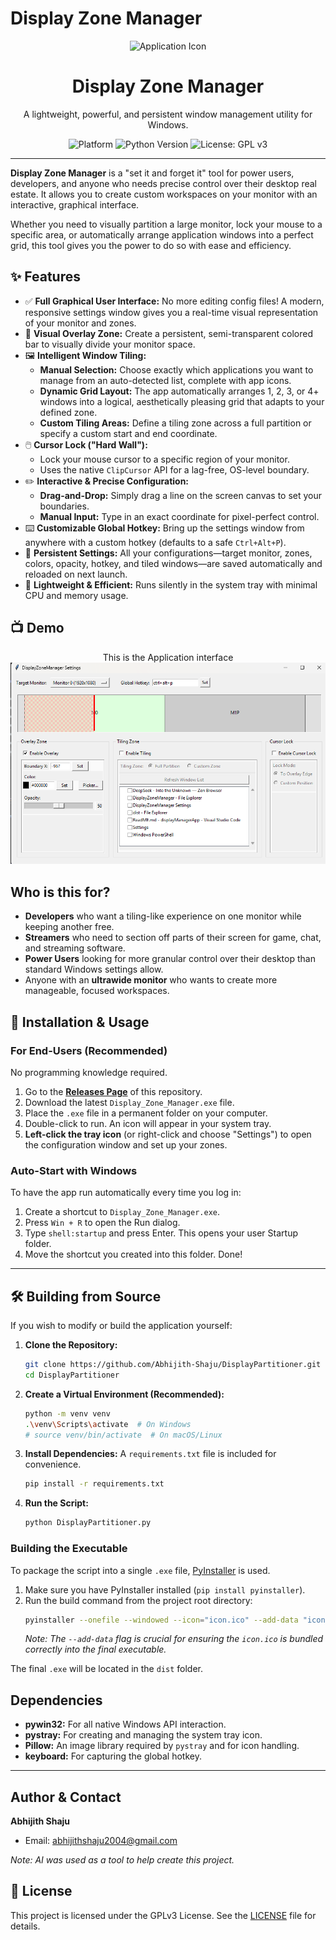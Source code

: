 # Display Zone Manager

<p align="center">
  <img src="https://raw.githubusercontent.com/Abhijith-Shaju/DisplayPartitioner/main/icon.ico" alt="Application Icon" width="128"/>
</p>
<h1 align="center">Display Zone Manager</h1>
<p align="center">A lightweight, powerful, and persistent window management utility for Windows.</p>

<p align="center">
  <img src="https://img.shields.io/badge/Platform-Windows-0078D6?logo=windows" alt="Platform">
  <img src="https://img.shields.io/badge/Python-3.9+-3776AB?logo=python" alt="Python Version">
  <img src="https://img.shields.io/badge/License-GPLv3-blue.svg" alt="License: GPL v3">
</p>

---

**Display Zone Manager** is a "set it and forget it" tool for power users, developers, and anyone who needs precise control over their desktop real estate. It allows you to create custom workspaces on your monitor with an interactive, graphical interface.

Whether you need to visually partition a large monitor, lock your mouse to a specific area, or automatically arrange application windows into a perfect grid, this tool gives you the power to do so with ease and efficiency.

## ✨ Features

- ✅ **Full Graphical User Interface:** No more editing config files! A modern, responsive settings window gives you a real-time visual representation of your monitor and zones.
- 🎨 **Visual Overlay Zone:** Create a persistent, semi-transparent colored bar to visually divide your monitor space.
- 🖼️ **Intelligent Window Tiling:**
    - **Manual Selection:** Choose exactly which applications you want to manage from an auto-detected list, complete with app icons.
    - **Dynamic Grid Layout:** The app automatically arranges 1, 2, 3, or 4+ windows into a logical, aesthetically pleasing grid that adapts to your defined zone.
    - **Custom Tiling Areas:** Define a tiling zone across a full partition or specify a custom start and end coordinate.
- 🖱️ **Cursor Lock ("Hard Wall"):**
    - Lock your mouse cursor to a specific region of your monitor.
    - Uses the native `ClipCursor` API for a lag-free, OS-level boundary.
- ✏️ **Interactive & Precise Configuration:**
    - **Drag-and-Drop:** Simply drag a line on the screen canvas to set your boundaries.
    - **Manual Input:** Type in an exact coordinate for pixel-perfect control.
- ⌨️ **Customizable Global Hotkey:** Bring up the settings window from anywhere with a custom hotkey (defaults to a safe `Ctrl+Alt+P`).
- 💾 **Persistent Settings:** All your configurations—target monitor, zones, colors, opacity, hotkey, and tiled windows—are saved automatically and reloaded on next launch.
- 🚀 **Lightweight & Efficient:** Runs silently in the system tray with minimal CPU and memory usage.

## 📺 Demo

<p align="center">
    This is the Application interface</br>
  <img src="https://raw.githubusercontent.com/Abhijith-Shaju/DisplayPartitioner/main/images/one.png" alt="Appliaction Setting" width="512"/>
</p>

## Who is this for?

- **Developers** who want a tiling-like experience on one monitor while keeping another free.
- **Streamers** who need to section off parts of their screen for game, chat, and streaming software.
- **Power Users** looking for more granular control over their desktop than standard Windows settings allow.
- Anyone with an **ultrawide monitor** who wants to create more manageable, focused workspaces.

## 🚀 Installation & Usage

### For End-Users (Recommended)
No programming knowledge required.

1.  Go to the [**Releases Page**](https://github.com/Abhijith-Shaju/DisplayPartitioner/releases) of this repository.
2.  Download the latest `Display_Zone_Manager.exe` file.
3.  Place the `.exe` file in a permanent folder on your computer.
4.  Double-click to run. An icon will appear in your system tray.
5.  **Left-click the tray icon** (or right-click and choose "Settings") to open the configuration window and set up your zones.

### Auto-Start with Windows
To have the app run automatically every time you log in:

1.  Create a shortcut to `Display_Zone_Manager.exe`.
2.  Press `Win + R` to open the Run dialog.
3.  Type `shell:startup` and press Enter. This opens your user Startup folder.
4.  Move the shortcut you created into this folder. Done!

---

## 🛠️ Building from Source

If you wish to modify or build the application yourself:

1.  **Clone the Repository:**
    ```bash
    git clone https://github.com/Abhijith-Shaju/DisplayPartitioner.git
    cd DisplayPartitioner
    ```
2.  **Create a Virtual Environment (Recommended):**
    ```bash
    python -m venv venv
    .\venv\Scripts\activate  # On Windows
    # source venv/bin/activate  # On macOS/Linux
    ```
3.  **Install Dependencies:**
    A `requirements.txt` file is included for convenience.
    ```bash
    pip install -r requirements.txt
    ```
4.  **Run the Script:**
    ```bash
    python DisplayPartitioner.py
    ```

### Building the Executable
To package the script into a single `.exe` file, [PyInstaller](https://pyinstaller.org/) is used.

1.  Make sure you have PyInstaller installed (`pip install pyinstaller`).
2.  Run the build command from the project root directory:
    ```bash
    pyinstaller --onefile --windowed --icon="icon.ico" --add-data "icon.ico;." --name="Display_Zone_Manager" your_script_name.py
    ```
    *Note: The `--add-data` flag is crucial for ensuring the `icon.ico` is bundled correctly into the final executable.*

The final `.exe` will be located in the `dist` folder.

## Dependencies

- **pywin32:** For all native Windows API interaction.
- **pystray:** For creating and managing the system tray icon.
- **Pillow:** An image library required by `pystray` and for icon handling.
- **keyboard:** For capturing the global hotkey.

---

## Author & Contact

**Abhijith Shaju**
- Email: [abhijithshaju2004@gmail.com](mailto:abhijithshaju2004@gmail.com)

*Note: AI was used as a tool to help create this project.*

## 📄 License
This project is licensed under the GPLv3 License. See the [LICENSE](LICENSE) file for details.

